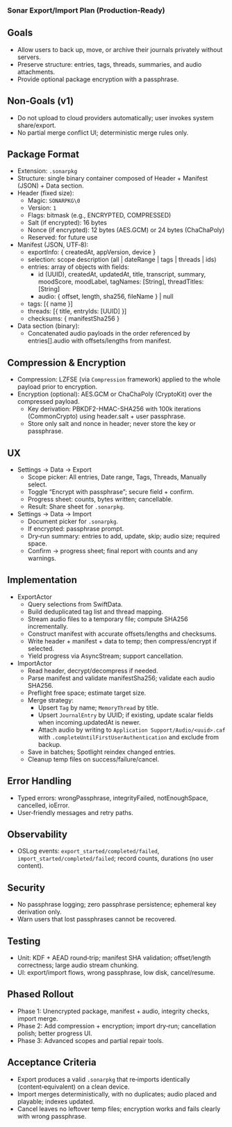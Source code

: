 ### Sonar Export/Import Plan (Production-Ready)

## Goals
- Allow users to back up, move, or archive their journals privately without servers.
- Preserve structure: entries, tags, threads, summaries, and audio attachments.
- Provide optional package encryption with a passphrase.

## Non‑Goals (v1)
- Do not upload to cloud providers automatically; user invokes system share/export.
- No partial merge conflict UI; deterministic merge rules only.

## Package Format
- Extension: `.sonarpkg`
- Structure: single binary container composed of Header + Manifest (JSON) + Data section.
- Header (fixed size):
  - Magic: `SONARPKG\0`
  - Version: `1`
  - Flags: bitmask (e.g., ENCRYPTED, COMPRESSED)
  - Salt (if encrypted): 16 bytes
  - Nonce (if encrypted): 12 bytes (AES.GCM) or 24 bytes (ChaChaPoly)
  - Reserved: for future use
- Manifest (JSON, UTF‑8):
  - exportInfo: { createdAt, appVersion, device }
  - selection: scope description (all | dateRange | tags | threads | ids)
  - entries: array of objects with fields:
    - id (UUID), createdAt, updatedAt, title, transcript, summary, moodScore, moodLabel, tagNames: [String], threadTitles: [String]
    - audio: { offset, length, sha256, fileName } | null
  - tags: [{ name }]
  - threads: [{ title, entryIds: [UUID] }]
  - checksums: { manifestSha256 }
- Data section (binary):
  - Concatenated audio payloads in the order referenced by entries[].audio with offsets/lengths from manifest.

## Compression & Encryption
- Compression: LZFSE (via `Compression` framework) applied to the whole payload prior to encryption.
- Encryption (optional): AES.GCM or ChaChaPoly (CryptoKit) over the compressed payload.
  - Key derivation: PBKDF2-HMAC-SHA256 with 100k iterations (CommonCrypto) using header.salt + user passphrase.
  - Store only salt and nonce in header; never store the key or passphrase.

## UX
- Settings → Data → Export
  - Scope picker: All entries, Date range, Tags, Threads, Manually select.
  - Toggle “Encrypt with passphrase”; secure field + confirm.
  - Progress sheet: counts, bytes written; cancellable.
  - Result: Share sheet for `.sonarpkg`.
- Settings → Data → Import
  - Document picker for `.sonarpkg`.
  - If encrypted: passphrase prompt.
  - Dry‑run summary: entries to add, update, skip; audio size; required space.
  - Confirm → progress sheet; final report with counts and any warnings.

## Implementation
- ExportActor
  - Query selections from SwiftData.
  - Build deduplicated tag list and thread mapping.
  - Stream audio files to a temporary file; compute SHA256 incrementally.
  - Construct manifest with accurate offsets/lengths and checksums.
  - Write header + manifest + data to temp; then compress/encrypt if selected.
  - Yield progress via AsyncStream; support cancellation.
- ImportActor
  - Read header, decrypt/decompress if needed.
  - Parse manifest and validate manifestSha256; validate each audio SHA256.
  - Preflight free space; estimate target size.
  - Merge strategy:
    - Upsert `Tag` by name; `MemoryThread` by title.
    - Upsert `JournalEntry` by UUID; if existing, update scalar fields when incoming.updatedAt is newer.
    - Attach audio by writing to `Application Support/Audio/<uuid>.caf` with `.completeUntilFirstUserAuthentication` and exclude from backup.
  - Save in batches; Spotlight reindex changed entries.
  - Cleanup temp files on success/failure/cancel.

## Error Handling
- Typed errors: wrongPassphrase, integrityFailed, notEnoughSpace, cancelled, ioError.
- User‑friendly messages and retry paths.

## Observability
- OSLog events: `export_started/completed/failed`, `import_started/completed/failed`; record counts, durations (no user content).

## Security
- No passphrase logging; zero passphrase persistence; ephemeral key derivation only.
- Warn users that lost passphrases cannot be recovered.

## Testing
- Unit: KDF + AEAD round‑trip; manifest SHA validation; offset/length correctness; large audio stream chunking.
- UI: export/import flows, wrong passphrase, low disk, cancel/resume.

## Phased Rollout
- Phase 1: Unencrypted package, manifest + audio, integrity checks, import merge.
- Phase 2: Add compression + encryption; import dry‑run; cancellation polish; better progress UI.
- Phase 3: Advanced scopes and partial repair tools.

## Acceptance Criteria
- Export produces a valid `.sonarpkg` that re‑imports identically (content‑equivalent) on a clean device.
- Import merges deterministically, with no duplicates; audio placed and playable; indexes updated.
- Cancel leaves no leftover temp files; encryption works and fails clearly with wrong passphrase.

